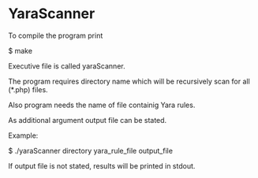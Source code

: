# YaraScanner

To compile the program print 

$ make

Executive file is called yaraScanner.

The program requires directory name which will be recursively scan for all (*.php) files.

Also program needs the name of file containig Yara rules.

As additional argument output file can be stated.

Example: 

$ ./yaraScanner directory yara_rule_file output_file

If output file is not stated, results will be printed in stdout.
